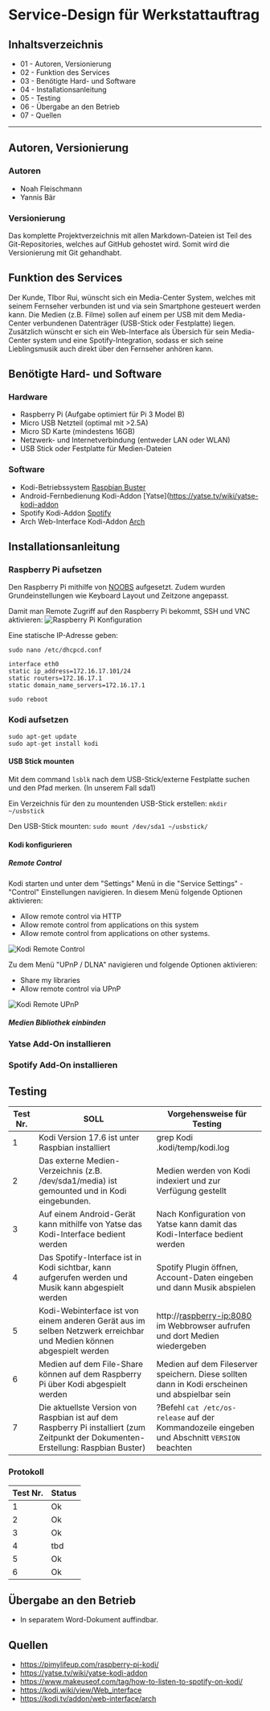 # Service-Design für Werkstattauftrag

## Inhaltsverzeichnis

-   01 - Autoren, Versionierung
-   02 - Funktion des Services
-   03 - Benötigte Hard- und Software
-   04 - Installationsanleitung
-   05 - Testing
-   06 - Übergabe an den Betrieb
-   07 - Quellen

---

## Autoren, Versionierung

### Autoren

-   Noah Fleischmann
-   Yannis Bär

### Versionierung

Das komplette Projektverzeichnis mit allen Markdown-Dateien ist Teil des Git-Repositories, welches auf GitHub gehostet wird. Somit wird die Versionierung mit Git gehandhabt.

## Funktion des Services

Der Kunde, TIbor Rui, wünscht sich ein Media-Center System, welches mit seinem Fernseher verbunden ist und via sein Smartphone gesteuert werden kann. Die Medien (z.B. Filme) sollen auf einem per USB mit dem Media-Center verbundenen Datenträger (USB-Stick oder Festplatte) liegen. Zusätzlich wünscht er sich ein Web-Interface als Übersich für sein Media-Center system und eine Spotify-Integration, sodass er sich seine Lieblingsmusik auch direkt über den Fernseher anhören kann.

## Benötigte Hard- und Software

### Hardware

-   Raspberry Pi (Aufgabe optimiert für Pi 3 Model B)
-   Micro USB Netzteil (optimal mit >2.5A)
-   Micro SD Karte (mindestens 16GB)
-   Netzwerk- und Internetverbindung (entweder LAN oder WLAN)
-   USB Stick oder Festplatte für Medien-Dateien

### Software

-   Kodi-Betriebssystem [Raspbian Buster](https://www.raspberrypi.org/downloads/raspbian/)
-   Android-Fernbedienung Kodi-Addon [Yatse](https://yatse.tv/wiki/yatse-kodi-addon
-   Spotify Kodi-Addon [Spotify](https://www.makeuseof.com/tag/how-to-listen-to-spotify-on-kodi/)
-   Arch Web-Interface Kodi-Addon [Arch](https://kodi.tv/addon/web-interface/arch)

## Installationsanleitung

### Raspberry Pi aufsetzen
Den Raspberry Pi mithilfe von [NOOBS](https://www.raspberrypi.org/downloads/noobs/) aufgesetzt. Zudem wurden Grundeinstellungen wie Keyboard Layout und Zeitzone angepasst.

Damit man Remote Zugriff auf den Raspberry Pi bekommt, SSH und VNC aktivieren:
![Raspberry Pi Konfiguration](/media/rasp_config.png)

Eine statische IP-Adresse geben:

```
sudo nano /etc/dhcpcd.conf
```
```
interface eth0
static ip_address=172.16.17.101/24
static routers=172.16.17.1
static domain_name_servers=172.16.17.1
```
```
sudo reboot
```

### Kodi aufsetzen
```
sudo apt-get update
sudo apt-get install kodi
```
#### USB Stick mounten
Mit dem command `lsblk` nach dem USB-Stick/externe Festplatte suchen und den Pfad merken. (In unserem Fall sda1)

Ein Verzeichnis für den zu mountenden USB-Stick erstellen: `mkdir ~/usbstick`

Den USB-Stick mounten: `sudo mount /dev/sda1 ~/usbstick/`

#### Kodi konfigurieren

##### Remote Control
Kodi starten und unter dem "Settings" Menü in die "Service Settings" - "Control" Einstellungen navigieren. In diesem Menü folgende Optionen aktivieren:
* Allow remote control via HTTP
* Allow remote control from applications on this system
* Allow remote control from applications on other systems.

![Kodi Remote Control](/media/remotecontrol_remote.jpg)

Zu dem Menü "UPnP / DLNA" navigieren und folgende Optionen aktivieren:
* Share my libraries
* Allow remote control via UPnP 

![Kodi Remote UPnP](/media/remotecontrol_upnp.jpg)

##### Medien Bibliothek einbinden


### Yatse Add-On installieren

### Spotify Add-On installieren

## Testing

| Test Nr. | SOLL                                                                                                                | Vorgehensweise für Testing                                                                     |
|----------|---------------------------------------------------------------------------------------------------------------------|------------------------------------------------------------------------------------------------|
| 1        | Kodi Version 17.6 ist unter Raspbian installiert                                                                    | grep Kodi .kodi/temp/kodi.log | head -3 um Version der Installation zu sehen                   |
| 2        | Das externe Medien-Verzeichnis (z.B. /dev/sda1/media) ist gemounted und in Kodi eingebunden.                        | Medien werden von Kodi indexiert und zur Verfügung gestellt                                    |
| 3        | Auf einem Android-Gerät kann mithilfe von Yatse das Kodi-Interface bedient werden                                   | Nach Konfiguration von Yatse kann damit das Kodi-Interface bedient werden                      |
| 4        | Das Spotify-Interface ist in Kodi sichtbar, kann aufgerufen werden und Musik kann abgespielt werden                 | Spotify Plugin öffnen, Account-Daten eingeben und dann Musik abspielen                         |
| 5        | Kodi-Webinterface ist von einem anderen Gerät aus im selben Netzwerk erreichbar und Medien können abgespielt werden | http://<raspberry-ip:8080> im Webbrowser aufrufen und dort Medien wiedergeben                       |
| 6        | Medien auf dem File-Share können auf dem Raspberry Pi über Kodi abgespielt werden                                   | Medien auf dem Fileserver speichern. Diese sollten dann in Kodi erscheinen und abspielbar sein |
| 7        | Die aktuellste Version von Raspbian ist auf dem Raspberry Pi installiert (zum Zeitpunkt der Dokumenten-Erstellung: Raspbian Buster)                                   | ?Befehl `cat /etc/os-release` auf der Kommandozeile eingeben und Abschnitt `VERSION` beachten |

### Protokoll

| Test Nr. | Status |
|----------|--------|
| 1        | Ok     |
| 2        | Ok     |
| 3        | Ok     |
| 4        | tbd     |
| 5        | Ok     |
| 6        | Ok     |

## Übergabe an den Betrieb

-   In separatem Word-Dokument auffindbar.

## Quellen

-   https://pimylifeup.com/raspberry-pi-kodi/
-   https://yatse.tv/wiki/yatse-kodi-addon
-   https://www.makeuseof.com/tag/how-to-listen-to-spotify-on-kodi/
-   https://kodi.wiki/view/Web_interface
-   https://kodi.tv/addon/web-interface/arch
